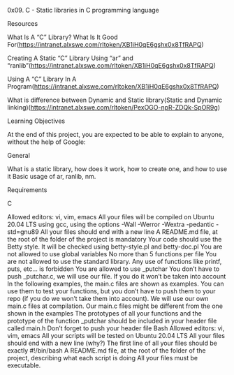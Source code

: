 0x09. C - Static libraries in C programming language

Resources

What Is A “C” Library? What Is It Good For(https://intranet.alxswe.com/rltoken/XB1iH0qE6gshx0x8TfRAPQ)

Creating A Static “C” Library Using “ar” and “ranlib”(https://intranet.alxswe.com/rltoken/XB1iH0qE6gshx0x8TfRAPQ)

Using A “C” Library In A Program(https://intranet.alxswe.com/rltoken/XB1iH0qE6gshx0x8TfRAPQ)

What is difference between Dynamic and Static library(Static and Dynamic linking)(https://intranet.alxswe.com/rltoken/PexOGO-npR-ZDQk-SpOR9g)

Learning Objectives

At the end of this project, you are expected to be able to explain to anyone, without the help of Google:

General

What is a static library, how does it work, how to create one, and how to use it
Basic usage of ar, ranlib, nm.

Requirements

C

Allowed editors: vi, vim, emacs
All your files will be compiled on Ubuntu 20.04 LTS using gcc, using the options -Wall -Werror -Wextra -pedantic -std=gnu89
All your files should end with a new line
A README.md file, at the root of the folder of the project is mandatory
Your code should use the Betty style. It will be checked using betty-style.pl and betty-doc.pl
You are not allowed to use global variables
No more than 5 functions per file
You are not allowed to use the standard library. Any use of functions like printf, puts, etc… is forbidden
You are allowed to use _putchar
You don’t have to push _putchar.c, we will use our file. If you do it won’t be taken into account
In the following examples, the main.c files are shown as examples. You can use them to test your functions, but you don’t have to push them to your repo (if you do we won’t take them into account). We will use our own main.c files at compilation. Our main.c files might be different from the one shown in the examples
The prototypes of all your functions and the prototype of the function _putchar should be included in your header file called main.h
Don’t forget to push your header file
Bash
Allowed editors: vi, vim, emacs
All your scripts will be tested on Ubuntu 20.04 LTS
All your files should end with a new line (why?)
The first line of all your files should be exactly #!/bin/bash
A README.md file, at the root of the folder of the project, describing what each script is doing
All your files must be executable.

